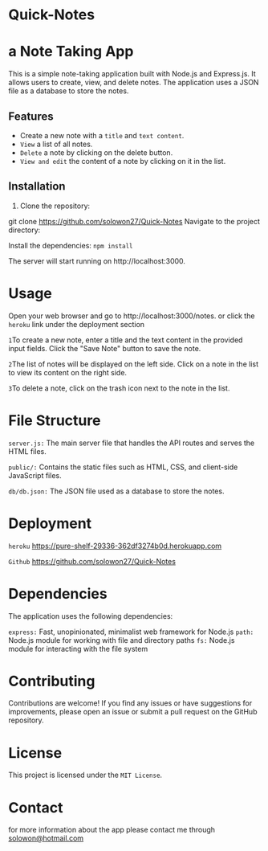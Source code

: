 # Quick-Notes
# a Note Taking App

This is a simple note-taking application built with Node.js and Express.js. It allows users to create, view, and delete notes. The application uses a JSON file as a database to store the notes.

## Features

- Create a new note with a ```title``` and ```text content```.
- ```View``` a list of all notes.
- ```Delete``` a note by clicking on the delete button.
- ```View and edit``` the content of a note by clicking on it in the list.

## Installation

1. Clone the repository:

git clone https://github.com/solowon27/Quick-Notes
Navigate to the project directory:

Install the dependencies:
```npm install```

The server will start running on http://localhost:3000.

# Usage
Open your web browser and go to http://localhost:3000/notes. or click the ```heroku``` link under the deployment section

```1```To create a new note, enter a title and the text content in the provided input fields. Click the "Save Note" button to save the note.

```2```The list of notes will be displayed on the left side. Click on a note in the list to view its content on the right side.

```3```To delete a note, click on the trash icon next to the note in the list.

# File Structure
```server.js:``` The main server file that handles the API routes and serves the HTML files.

```public/:``` Contains the static files such as HTML, CSS, and client-side JavaScript files.

```db/db.json:``` The JSON file used as a database to store the notes.

# Deployment
```heroku``` https://pure-shelf-29336-362df3274b0d.herokuapp.com

```Github``` https://github.com/solowon27/Quick-Notes

# Dependencies
The application uses the following dependencies:

```express:``` Fast, unopinionated, minimalist web framework for Node.js
```path:``` Node.js module for working with file and directory paths
```fs:``` Node.js module for interacting with the file system

# Contributing
Contributions are welcome! If you find any issues or have suggestions for improvements, please open an issue or submit a pull request on the GitHub repository.

# License
This project is licensed under the ```MIT License```.
# Contact 
for more information about the app please contact me through solowon@hotmail.com




